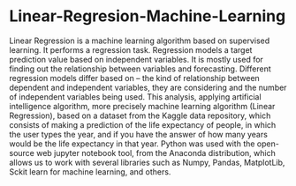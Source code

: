 # Linear-Regresion-Machine-Learning
Linear Regression is a machine learning algorithm based on supervised learning. It performs a regression task. Regression models a target prediction value based on independent variables. It is mostly used for finding out the relationship between variables and forecasting. Different regression models differ based on – the kind of relationship between dependent and independent variables, they are considering and the number of independent variables being used.
This analysis, applying artificial intelligence algorithm, more precisely machine learning algorithm (Linear Regression), based on a dataset from the Kaggle data repository, which consists of making a prediction of the life expectancy of people, in which the user types the year, and if you have the answer of how many years would be the life expectancy in that year. Python was used with the open-source web jupyter notebook tool, from the Anaconda distribution, which allows us to work with several libraries such as Numpy, Pandas, MatplotLib, Sckit learn for machine learning, and others.
